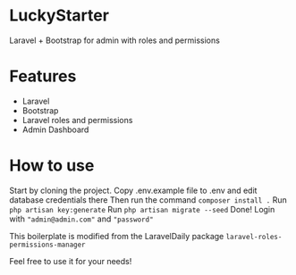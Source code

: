 # LuckyStarter
 Laravel + Bootstrap for admin with roles and permissions

# Features
- Laravel
- Bootstrap
- Laravel roles and permissions
- Admin Dashboard

# How to use
Start by cloning the project.
Copy .env.example file to .env and edit database credentials there
Then run the command
``` composer install . ```
Run ``` php artisan key:generate ``` 
Run ``` php artisan migrate --seed ``` 
Done! Login with ``` "admin@admin.com" ``` and ``` "password" ```

This boilerplate is modified from the LaravelDaily package ``` laravel-roles-permissions-manager ```

Feel free to use it for your needs!
